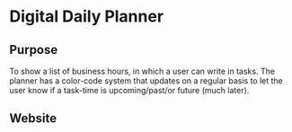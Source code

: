 # Digital Daily Planner

## Purpose
To show a list of business hours, in which a user can write in tasks. The planner has a color-code system that updates on a regular basis to let the user know if a task-time is upcoming/past/or future (much later). 

## Website 
